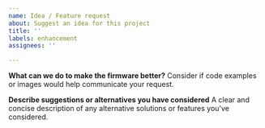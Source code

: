 ```yaml
---
name: Idea / Feature request
about: Suggest an idea for this project
title: ''
labels: enhancement
assignees: ''

---
```


**What can we do to make the firmware better?**
Consider if code examples or images would help communicate your request.

**Describe suggestions or alternatives you have considered**
A clear and concise description of any alternative solutions or features you've considered.

